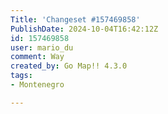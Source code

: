 ```yaml
---
Title: 'Changeset #157469858'
PublishDate: 2024-10-04T16:42:12Z
id: 157469858
user: mario_du
comment: Way
created_by: Go Map!! 4.3.0
tags:
- Montenegro

---
```


